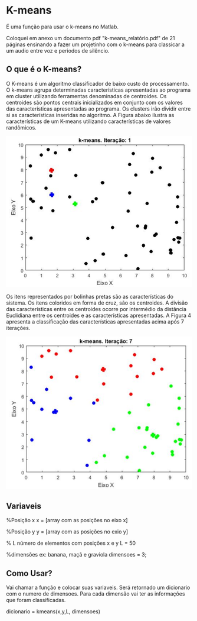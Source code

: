 # K-means

É uma função para usar o k-means no Matlab. 

Coloquei em anexo um documento pdf "k-means_relatório.pdf" de 21 páginas ensinando a fazer um projetinho com o k-means para classicar a um audio entre voz e periodos de silêncio.


## O que é o K-means?

O K-means é um algoritmo classificador de baixo custo de processamento. O k-means agrupa determinadas características apresentadas ao programa em cluster utilizando ferramentas denominadas de centroides. Os centroides são pontos centrais inicializados em conjunto com os valores das características apresentadas ao programa. Os clusters irão dividir entre si as características inseridas no algoritmo. A Figura abaixo ilustra as características de um K-means utilizando características de valores randômicos.

![iteração 1](https://github.com/Arthurmgwork/K-means/blob/main/Itera%C3%A7%C3%A3o1.JPG)

Os itens representados por bolinhas pretas são as características do sistema. Os itens coloridos em forma de cruz, são os centroides. A divisão das características entre os centroides ocorre por intermédio da distância Euclidiana entre os centroides e as características apresentadas. A Figura 4 apresenta a classificação das características apresentadas acima após 7 iterações.

![iteração 7](https://github.com/Arthurmgwork/K-means/blob/main/Itera%C3%A7%C3%A3o7.JPG)

## Variaveis 

%Posição x
x = [array com as posições no eixo x]

%Posição y
y = [array com as posições no exio y]

% L número de elementos com posições x e y
L = 50

%dimensões ex: banana, maçã e graviola
dimensoes = 3; 


## Como Usar?

Vai chamar a função e colocar suas variaveis. Será retornado um dicionario com o numero de dimensoes. Para cada dimensão vai ter as informações que foram classificadas.

dicionario = kmeans(x,y,L, dimensoes)




